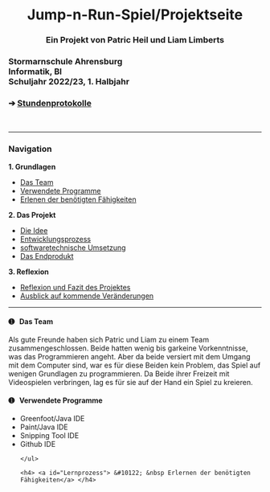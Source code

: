 <head>
<h1 align="center">Jump-n-Run-Spiel/Projektseite</h1> 
</head>
<h3 align="center"> Ein Projekt von Patric Heil und Liam Limberts</h3>
<h3 align="left">Stormarnschule Ahrensburg <br/> Informatik, Bl <br/> Schuljahr 2022/23, 1. Halbjahr </br> </h3> </div>
<h3 align="left"> &#10132; <a href="https://github.com/liamlimberts/Schulprojekt"> Stundenprotokolle</a> </h3> 

<br>
<hr>
<h3>Navigation</h3>

<b>1. Grundlagen</b>	

<ul>
	<li> <a href="#Team"> Das Team </a> </li>
	<li> <a href="#Programme"> Verwendete Programme </a> </li>
	<li> <a href="#Lernprozess"> Erlenen der benötigten Fähigkeiten </a> </li>
</ul>

<b>2. Das Projekt</b>	

<ul>
	<li> <a href="#Idee"> Die Idee </a> </li> 
	<li> <a href="#Entwicklungsprozess"> Entwicklungsprozess </a> </li>
	<li> <a href="#Software"> softwaretechnische Umsetzung </a> </li> 
	<li> <a href="#Produkt"> Das Endprodukt </a> </li>
</ul>

<b>3. Reflexion</b>

<ul>
	<li> <a href="#Reflexion"> Reflexion und Fazit des Projektes </a> </li>
	<li> <a href="#Ausblick"> Ausblick auf kommende Veränderungen </a> </li>
</ul>

<hr>

<h4> <a id="Team"> &#10122; &nbsp Das Team</a> </h4>
Als gute Freunde haben sich Patric und Liam zu einem Team zusammengeschlossen. Beide hatten wenig bis garkeine Vorkenntnisse, was das Programmieren angeht. Aber da beide versiert mit dem Umgang mit dem Computer sind, war es für diese Beiden kein Problem, das Spiel auf wenigen Grundlagen zu programmieren. Da Beide ihrer Freizeit mit Videospielen verbringen, lag es für sie auf der Hand ein Spiel zu kreieren.

<h4> <a id="Programme"> &#10122; &nbsp Verwendete Programme</a> </h4>

<ul>
	<li>Greenfoot/Java IDE</li>
	<li>Paint/Java IDE</li>
	<li>Snipping Tool IDE</li>
	<li>Github IDE</li>
	
	</ul>
	
	<h4> <a id="Lernprozess"> &#10122; &nbsp Erlernen der benötigten Fähigkeiten</a> </h4>
	
	
